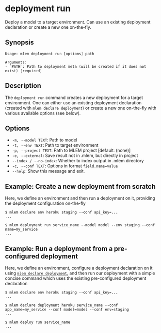 # deployment run

Deploy a model to a target environment. Can use an existing deployment
declaration or create a new one on-the-fly.

## Synopsis

```usage
Usage: mlem deployment run [options] path

Arguments:
- `PATH`: Path to deployment meta (will be created if it does not exist) [required]
```

## Description

The `deployment run` command creates a new deployment for a target environment.
One can either use an existing deployment declaration (created with
`mlem declare deployment`) or create a new one on-the-fly with various available
options (see below).

## Options

- `-m, --model TEXT`: Path to model
- `-t, --env TEXT`: Path to target environment
- `-p, --project TEXT`: Path to MLEM project  [default: (none)]
- `-e, --external`: Save result not in .mlem, but directly in project
- `--index / --no-index`: Whether to index output in .mlem directory
- `-c, --conf TEXT`: Options in format `field.name=value`
- `--help`: Show this message and exit.

## Example: Create a new deployment from scratch

Here, we define an environment and then run a deployment on it, providing the
deployment configuration on-the-fly

```cli
$ mlem declare env heroku staging --conf api_key=...
...

$ mlem deployment run service_name --model model --env staging --conf name=my_service
...
```

## Example: Run a deployment from a pre-configured deployment

Here, we define an environment, configure a deployment declaration on it using
[`mlem declare deployment`](/doc/command-reference/declare), and then run our
deployment with a simple concise command which uses the existing pre-configured
deployment declaration

```cli
$ mlem declare env heroku staging --conf api_key=...
...

$ mlem declare deployment heroku service_name --conf app_name=my_service --conf model=model --conf env=staging
...

$ mlem deploy run service_name
...
```
